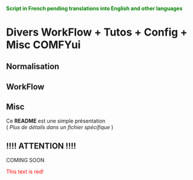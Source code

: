 #### <span style="color:green">Script in French pending translations into English and other languages</span>

# Divers WorkFlow + Tutos + Config + Misc COMFYui
## Normalisation
## WorkFlow
## Misc


Ce **README** est une simple présentation<br>
( *Plus de détails dans un fichier spécifique* )

##  !!!! ATTENTION !!!!

COMING SOON


<font color="red">This text is red!</font>
